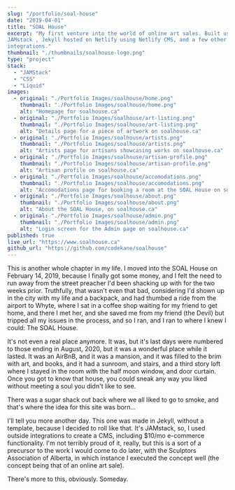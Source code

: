 ```yaml
---
slug: "/portfolio/soal-house"
date: "2019-04-01"
title: "SOAL House"
excerpt: "My first venture into the world of online art sales. Built using the
JAMstack , Jekyll hosted on Netlify using Netlify CMS, and a few other
integrations."
thumbnail: "./thumbnails/soalhouse-logo.png"
type: "project"
stack:
  - "JAMStack"
  - "CSS"
  - "Liquid"
images:
  - original: "./Portfolio Images/soalhouse/home.png"
    thumbnail: "./Portfolio Images/soalhouse/home.png"
    alt: "Homepage for soalhouse.ca"
  - original: "./Portfolio Images/soalhouse/art-listing.png"
    thumbnail: "./Portfolio Images/soalhouse/art-listing.png"
    alt: "Details page for a piece of artwork on soalhouse.ca"
  - original: "./Portfolio Images/soalhouse/artists.png"
    thumbnail: "./Portfolio Images/soalhouse/artists.png"
    alt: "Artists page for artisans showcasing works on soalhouse.ca"
  - original: "./Portfolio Images/soalhouse/artisan-profile.png"
    thumbnail: "./Portfolio Images/soalhouse/artisan-profile.png"
    alt: "Artisan profile on soalhouse.ca"
  - original: "./Portfolio Images/soalhouse/accomodations.png"
    thumbnail: "./Portfolio Images/soalhouse/accomodations.png"
    alt: "Accomodations page for booking a room at the SOAL House on soalhouse.ca"
  - original: "./Portfolio Images/soalhouse/about.png"
    thumbnail: "./Portfolio Images/soalhouse/about.png"
    alt: "About the SOAL House, on soalhouse.ca"
  - original: "./Portfolio Images/soalhouse/admin.png"
    thumbnail: "./Portfolio Images/soalhouse/admin.png"
    alt: "Login screen for the Admin page on soalhouse.ca"
published: true
live_url: "https://www.soalhouse.ca"
github_url: "https://github.com/codekane/soalhouse"
---
```


This is another whole chapter in my life. I moved into the SOAL House on
February 14, 2019, because I finally got some money, and I felt the need to run
away from the street preacher I'd been shacking up with for the two weeks prior.
Truthfully, that wasn't even that bad, considering I'd shown up in the city with
my life and a backpack, and had thumbed a ride from the airport to Whyte, where
I sat in a coffee shop waiting for my friend to get home, and there I met her,
and she saved me from my friend (the Devil) but tripped all my issues in the
process, and so I ran, and I ran to where I knew I could: The SOAL House.

It's not even a real place anymore. It was, but it's last days were numbered to
those ending in August, 2020, but it was a wonderful place while it lasted. It
was an AirBnB, and it was a mansion, and it was filled to the brim with art, and
books, and it had a sunroom, and stairs, and a third story loft where I stayed
in the room with the half moon window, and door curtain. Once you got to know
that house, you could sneak any way you liked without meeting a soul you didn't
like to see.

There was a sugar shack out back where we all liked to go to smoke, and that's
where the idea for this site was born...

I'll tell you more another day. This one was made in Jekyll, without a template,
because I decided to roll like that. It's JAMstack, so, I used outside
integrations to create a CMS, including $10/mo e-commerce functionality. I'm not
terribly proud of it, really, but this is a sort of a precursor to the work I
would come to do later, with the Sculptors Association of Alberta, in which
instance I executed the concept well (the concept being that of an online art
sale).

There's more to this, obviously. Someday.

